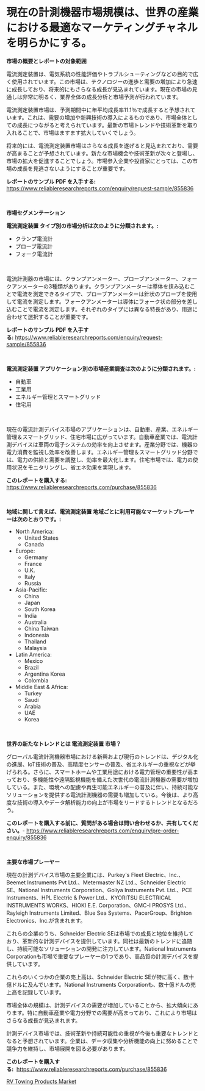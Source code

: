 <p><h1>現在の計測機器市場規模は、世界の産業における最適なマーケティングチャネルを明らかにする。</h1></p><p><strong>市場の概要とレポートの対象範囲</strong></p>
<p><p>電流測定装置は、電気系統の性能評価やトラブルシューティングなどの目的で広く使用されています。この市場は、テクノロジーの進歩と需要の増加により急速に成長しており、将来的にもさらなる成長が見込まれています。現在の市場の見通しは非常に明るく、業界全体の成長分析と市場予測が行われています。</p><p>電流測定装置市場は、予測期間中に年平均成長率11.1％で成長すると予想されています。これは、需要の増加や新興技術の導入によるものであり、市場全体としての成長につながると考えられています。最新の市場トレンドや技術革新を取り入れることで、市場はますます拡大していくでしょう。</p><p>将来的には、電流測定装置市場はさらなる成長を遂げると見込まれており、需要が高まることが予想されています。新たな市場機会や技術革新が次々と登場し、市場の拡大を促進することでしょう。市場参入企業や投資家にとっては、この市場の成長を見逃さないようにすることが重要です。</p></p>
<p><strong>レポートのサンプル PDF を入手する:</strong> <a href="https://www.reliableresearchreports.com/enquiry/request-sample/855836">https://www.reliableresearchreports.com/enquiry/request-sample/855836</a></p>
<p>&nbsp;</p>
<p><strong>市場セグメンテーション</strong></p>
<p><strong>電流測定装置 タイプ別の市場分析は次のように分類されます。:</strong></p>
<p><ul><li>クランプ電流計</li><li>プローブ電流計</li><li>フォーク電流計</li></ul></p>
<p>&nbsp;</p>
<p><p>電流計測器の市場には、クランプアンメーター、プローブアンメーター、フォークアンメーターの3種類があります。クランプアンメーターは導体を挟み込むことで電流を測定できるタイプで、プローブアンメーターは針状のプローブを使用して電流を測定します。フォークアンメーターは導体にフォーク状の部分を差し込むことで電流を測定します。それぞれのタイプには異なる特長があり、用途に合わせて選択することが重要です。</p></p>
<p><strong>レポートのサンプル PDF を入手する:</strong>&nbsp;<a href="https://www.reliableresearchreports.com/enquiry/request-sample/855836">https://www.reliableresearchreports.com/enquiry/request-sample/855836</a></p>
<p>&nbsp;</p>
<p><strong> 電流測定装置 アプリケーション別の市場産業調査は次のように分類されます。:</strong></p>
<p><ul><li>自動車</li><li>工業用</li><li>エネルギー管理とスマートグリッド</li><li>住宅用</li></ul></p>
<p>&nbsp;</p>
<p><p>現在の電流計測デバイス市場のアプリケーションは、自動車、産業、エネルギー管理＆スマートグリッド、住宅市場に広がっています。自動車産業では、電流計測デバイスは車両の電子システムの効率を向上させます。産業分野では、機器の電力消費を監視し効率を改善します。エネルギー管理＆スマートグリッド分野では、電力の供給と需要を調整し、効率を最大化します。住宅市場では、電力の使用状況をモニタリングし、省エネ効果を実現します。</p></p>
<p><strong>このレポートを購入する:</strong>&nbsp; <a href="https://www.reliableresearchreports.com/purchase/855836">https://www.reliableresearchreports.com/purchase/855836</a></p>
<p>&nbsp;</p>
<p><strong>地域に関して言えば、電流測定装置 地域ごとに利用可能なマーケットプレーヤーは次のとおりです。:</strong></p>
<p><ul>
    <li>
        North America:
        <ul>
            <li>United States</li>
            <li>Canada</li>
        </ul>
    </li>
    <li>
        Europe:
        <ul>
            <li>Germany</li>
            <li>France</li>
            <li>U.K.</li>
            <li>Italy</li>
            <li>Russia</li>
        </ul>
    </li>
    <li>
        Asia-Pacific:
        <ul>
            <li>China</li>
            <li>Japan</li>
            <li>South Korea</li>
            <li>India</li>
            <li>Australia</li>
            <li>China Taiwan</li>
            <li>Indonesia</li>
            <li>Thailand</li>
            <li>Malaysia</li>
        </ul>
    </li>
    <li>
        Latin America:
        <ul>
            <li>Mexico</li>
            <li>Brazil</li>
            <li>Argentina Korea</li>
            <li>Colombia</li>
        </ul>
    </li>
    <li>
        Middle East & Africa:
        <ul>
            <li>Turkey</li>
            <li>Saudi</li>
            <li>Arabia</li>
            <li>UAE</li>
            <li>Korea</li>
        </ul>
    </li>
    </ul></p>
<p>&nbsp;</p>
<p><strong>世界の新たなトレンドとは 電流測定装置 市場？</strong></p>
<p><p>グローバル電流計測機器市場における新興および現行のトレンドは、デジタル化の進展、IoT技術の普及、高精度センサーの普及、省エネルギーの重視などが挙げられる。さらに、スマートホームや工業用途における電力管理の重要性が高まっており、多機能性や遠隔監視機能を備えた次世代の電流計測機器の需要が増加している。また、環境への配慮や再生可能エネルギーの普及に伴い、持続可能なソリューションを提供する電流計測機器の需要も増加している。今後は、より高度な技術の導入やデータ解析能力の向上が市場をリードするトレンドとなるだろう。</p></p>
<p><strong>このレポートを購入する前に、質問がある場合は問い合わせるか、共有してください。</strong>- <a href="https://www.reliableresearchreports.com/enquiry/pre-order-enquiry/855836">https://www.reliableresearchreports.com/enquiry/pre-order-enquiry/855836</a></p>
<p>&nbsp;</p>
<p><strong>主要な市場プレーヤー</strong></p>
<p><p>現在の計測デバイス市場の主要企業には、Purkey's Fleet Electric、Inc.、Beemet Instruments Pvt Ltd.、Metermaster NZ Ltd.、Schneider Electric SE、National Instruments Corporation、Goliya Instruments Pvt. Ltd.、PCE Instruments、HPL Electric & Power Ltd.、KYORITSU ELECTRICAL INSTRUMENTS WORKS、HIOKI E.E. Corporation、GMC-I PROSYS Ltd.、Rayleigh Instruments Limited、Blue Sea Systems、PacerGroup、Brighton Electronics、Inc.が含まれます。</p><p>これらの企業のうち、Schneider Electric SEは市場での成長と地位を維持しており、革新的な計測デバイスを提供しています。同社は最新のトレンドに追随し、持続可能なソリューションの開発に注力しています。National Instruments Corporationも市場で重要なプレーヤーの1つであり、高品質の計測デバイスを提供しています。</p><p>これらのいくつかの企業の売上高は、Schneider Electric SEが特に高く、数十億ドルに及んでいます。National Instruments Corporationも、数十億ドルの売上高を記録しています。</p><p>市場全体の規模は、計測デバイスの需要が増加していることから、拡大傾向にあります。特に自動車産業や電力分野での需要が高まっており、これにより市場はさらなる成長が見込まれます。</p><p>計測デバイス市場では、技術革新や持続可能性の重視が今後も重要なトレンドとなると予想されています。企業は、データ収集や分析機能の向上に努めることで競争力を維持し、市場展開を図る必要があります。</p></p>
<p><strong>このレポートを購入する:</strong>&nbsp;&nbsp;<a href="https://www.reliableresearchreports.com/purchase/855836">https://www.reliableresearchreports.com/purchase/855836</a></p>
<p><p><a href="https://metal-farmhouse-e95.notion.site/RV-Towing-Products-Market-Research-Report-The-Key-To-Successful-Business-Strategy-Forecasted-for-Pe-7a3ef124fde54613890194587725ed4b">RV Towing Products Market</a></p></p>